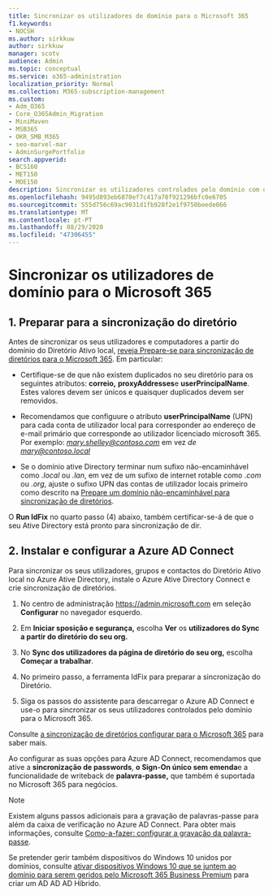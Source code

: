 ```yaml
---
title: Sincronizar os utilizadores de domínio para o Microsoft 365
f1.keywords:
- NOCSH
ms.author: sirkkuw
author: sirkkuw
manager: scotv
audience: Admin
ms.topic: conceptual
ms.service: o365-administration
localization_priority: Normal
ms.collection: M365-subscription-management
ms.custom:
- Adm_O365
- Core_O365Admin_Migration
- MiniMaven
- MSB365
- OKR_SMB_M365
- seo-marvel-mar
- AdminSurgePortfolio
search.appverid:
- BCS160
- MET150
- MOE150
description: Sincronizar os utilizadores controlados pelo domínio com o Microsoft 365 para o negócio.
ms.openlocfilehash: 9495d893eb6870ef7c417a78f921296bfc0e6705
ms.sourcegitcommit: 555d756c69ac9031d1fb928f2e1f9750beede066
ms.translationtype: MT
ms.contentlocale: pt-PT
ms.lasthandoff: 08/29/2020
ms.locfileid: "47306455"
---
```

# <a name="synchronize-domain-users-to-microsoft-365"></a>Sincronizar os utilizadores de domínio para o Microsoft 365

## <a name="1-prepare-for-directory-synchronization"></a>1. Preparar para a sincronização do diretório 

Antes de sincronizar os seus utilizadores e computadores a partir do domínio do Diretório Ativo local, [reveja Prepare-se para sincronização de diretórios para o Microsoft 365](https://docs.microsoft.com/microsoft-365/enterprise/prepare-for-directory-synchronization). Em particular:

   - Certifique-se de que não existem duplicados no seu diretório para os seguintes atributos: **correio,** **proxyAddresses**e **userPrincipalName**. Estes valores devem ser únicos e quaisquer duplicados devem ser removidos.
   
   - Recomendamos que configuure o atributo **userPrincipalName** (UPN) para cada conta de utilizador local para corresponder ao endereço de e-mail primário que corresponde ao utilizador licenciado microsoft 365. Por exemplo: *mary.shelley@contoso.com* em vez *de mary@contoso.local*
   
   - Se o domínio ative Directory terminar num sufixo não-encaminhável como *.local* ou *.lan*, em vez de um sufixo de internet rotable como *.com* ou *.org*, ajuste o sufixo UPN das contas de utilizador locais primeiro como descrito na [Prepare um domínio não-encaminhável para sincronização de diretórios](https://docs.microsoft.com/microsoft-365/enterprise/prepare-a-non-routable-domain-for-directory-synchronization). 

O **Run IdFix** no quarto passo (4) abaixo, também certificar-se-á de que o seu Ative Directory está pronto para sincronização de dir.

## <a name="2-install-and-configure-azure-ad-connect"></a>2. Instalar e configurar a Azure AD Connect

Para sincronizar os seus utilizadores, grupos e contactos do Diretório Ativo local no Azure Ative Directory, instale o Azure Ative Directory Connect e crie sincronização de diretórios. 

 1. No centro de administração <a href="https://go.microsoft.com/fwlink/p/?linkid=2024339" target="_blank">https://admin.microsoft.com</a> em seleção **Configurar** no navegador esquerdo.

 2. Em **Iniciar sposição e segurança,** escolha **Ver** os **utilizadores do Sync a partir do diretório do seu org.**

 3. No **Sync dos utilizadores da página de diretório do seu org,** escolha **Começar a trabalhar**.

 4. No primeiro passo, a ferramenta IdFix para preparar a sincronização do Diretório.

 5. Siga os passos do assistente para descarregar o Azure AD Connect e use-o para sincronizar os seus utilizadores controlados pelo domínio para o Microsoft 365.


Consulte [a sincronização de diretórios configurar para o Microsoft 365](https://docs.microsoft.com/microsoft-365/enterprise/set-up-directory-synchronization) para saber mais.

Ao configurar as suas opções para Azure AD Connect, recomendamos que ative a **sincronização de passwords**, **o Sign-On único sem emenda**e a funcionalidade de writeback de **palavra-passe,** que também é suportada no Microsoft 365 para negócios.

> [!NOTE]
> Existem alguns passos adicionais para a gravação de palavras-passe para além da caixa de verificação no Azure AD Connect. Para obter mais informações, consulte [Como-a-fazer: configurar a gravação da palavra-passe](https://docs.microsoft.com/azure/active-directory/authentication/howto-sspr-writeback). 

Se pretender gerir também dispositivos do Windows 10 unidos por domínios, consulte [ativar dispositivos Windows 10 que se juntem ao domínio para serem geridos pelo Microsoft 365 Business Premium](manage-windows-devices.md) para criar um AD AD AD Híbrido. 